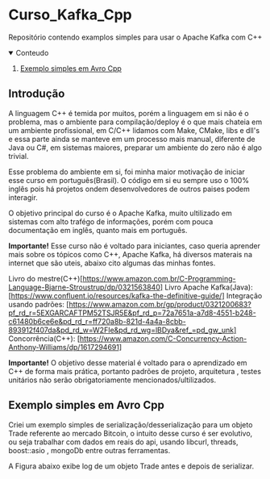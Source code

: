 # Curso_Kafka_Cpp
Repositório contendo examplos simples para usar o Apache Kafka com C++

<!-- CONTEUDO -->
<details open="open">
  <summary>Conteudo</summary>
  <ol>
    <li>
      <a href="#avro-cpp">Exemplo simples em Avro Cpp</a> 
    </li>    
  </ol>
</details>

<!-- INTRO -->
## Introdução
A linguagem C++ é temida por muitos, porém a linguagem em si não é o problema, mas o ambiente para compilação/deploy é o que mais chateia em um ambiente profissional, em C/C++ lidamos com Make, CMake, libs e dll's e essa parte ainda se manteve em um processo mais manual, diferente de Java ou C#, em sistemas maiores, preparar um ambiente do zero não é algo trivial.

Esse problema do ambiente em si, foi minha maior motivação de iniciar esse curso em português(Brasil). O código em si eu sempre uso o 100% inglês pois há projetos ondem desenvolvedores de outros paises podem interagir.

O objetivo principal do curso é o Apache Kafka, muito ultilizado em sistemas com alto trafégo de informações, porém com pouca documentação em inglês, quanto mais em português.

**Importante!** Esse curso não é voltado para iniciantes, caso queria aprender mais sobre os tópicos como C++, Apache Kafka, há diversos materais na internet que são uteis, abaixo cito algumas das minhas fontes.

Livro do mestre(C++)[https://www.amazon.com.br/C-Programming-Language-Bjarne-Stroustrup/dp/0321563840]
Livro Apache Kafka(Java): [https://www.confluent.io/resources/kafka-the-definitive-guide/]
Integração usando padrões: [https://www.amazon.com.br/gp/product/0321200683?pf_rd_r=5EXGARCAFTPM52TSJR5E&pf_rd_p=72a7651a-a7d8-4551-b248-c61480b6ce6e&pd_rd_r=ff720a8b-821d-4a4a-8cbb-893912f407da&pd_rd_w=W2FIe&pd_rd_wg=lBDya&ref_=pd_gw_unk]
Concorrência(C++): [https://www.amazon.com/C-Concurrency-Action-Anthony-Williams/dp/1617294691]

**Importante!** O objetivo desse material é voltado para o aprendizado em C++ de forma mais prática, portanto padrões de projeto, arquitetura , testes unitários não serão obrigatoriamente mencionados/ultilizados.
<!-- AVRO CPP -->
## Exemplo simples em Avro Cpp

Criei um exemplo simples de serialização/desserialização para um objeto Trade referente ao mercado Bitcoin, o intuito desse curso é ser evolutivo, ou seja trabalhar com dados em reais do api, usando libcurl, threads, boost::asio , mongoDb entre outras ferramentas.

A Figura abaixo exibe log de um objeto Trade antes e depois de serializar.



<!-- MARKDOWN LINKS & IMAGES -->
<!-- https://www.markdownguide.org/basic-syntax/#reference-style-links -->
[avro-img-1]: https://github.com/dedogames/Curso_Kafka_Cpp/blob/main/images/screen_1.PNG
[avro-img-2]: https://github.com/dedogames/Curso_Kafka_Cpp/blob/main/images/screen_2.PNG
[avro-img-3]: https://github.com/dedogames/Curso_Kafka_Cpp/blob/main/images/screen_3.PNG
